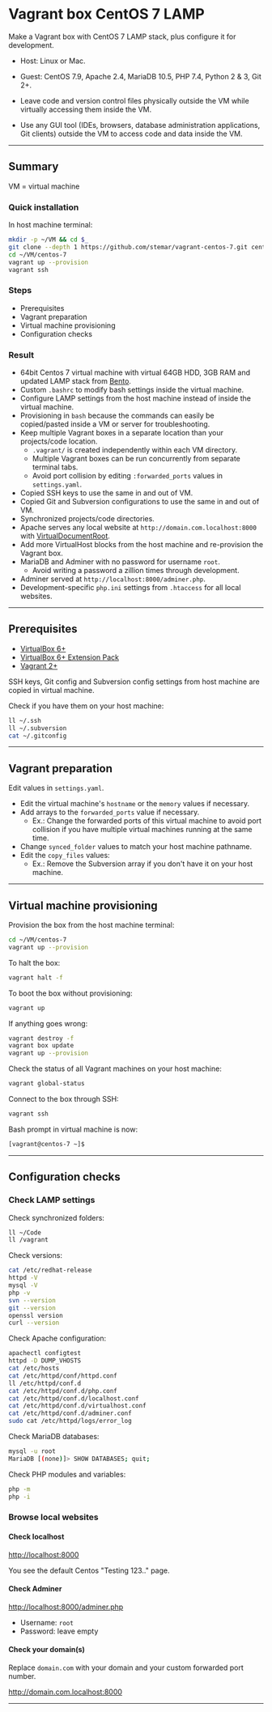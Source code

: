# Vagrant box CentOS 7 LAMP

Make a Vagrant box with CentOS 7 LAMP stack, plus configure it for development.

- Host: Linux or Mac.
- Guest: CentOS 7.9, Apache 2.4, MariaDB 10.5, PHP 7.4, Python 2 & 3, Git 2+.

- Leave code and version control files physically outside the VM while virtually accessing them inside the VM.
- Use any GUI tool (IDEs, browsers, database administration applications, Git clients) outside the VM to access code and data inside the VM.

---

## Summary

VM = virtual machine

### Quick installation

In host machine terminal:

```bash
mkdir -p ~/VM && cd $_
git clone --depth 1 https://github.com/stemar/vagrant-centos-7.git centos-7
cd ~/VM/centos-7
vagrant up --provision
vagrant ssh
```

### Steps

- Prerequisites
- Vagrant preparation
- Virtual machine provisioning
- Configuration checks

### Result

- 64bit Centos 7 virtual machine with virtual 64GB HDD, 3GB RAM and updated LAMP stack from [Bento](https://app.vagrantup.com/bento/boxes/centos-7).
- Custom `.bashrc` to modify bash settings inside the virtual machine.
- Configure LAMP settings from the host machine instead of inside the virtual machine.
- Provisioning in `bash` because the commands can easily be copied/pasted inside a VM or server for troubleshooting.
- Keep multiple Vagrant boxes in a separate location than your projects/code location.
    - `.vagrant/` is created independently within each VM directory.
    - Multiple Vagrant boxes can be run concurrently from separate terminal tabs.
    - Avoid port collision by editing `:forwarded_ports` values in `settings.yaml`.
- Copied SSH keys to use the same in and out of VM.
- Copied Git and Subversion configurations to use the same in and out of VM.
- Synchronized projects/code directories.
- Apache serves any local website at `http://domain.com.localhost:8000` with [VirtualDocumentRoot](https://httpd.apache.org/docs/2.4/mod/mod_vhost_alias.html).
- Add more VirtualHost blocks from the host machine and re-provision the Vagrant box.
- MariaDB and Adminer with no password for username `root`.
    - Avoid writing a password a zillion times through development.
- Adminer served at `http://localhost:8000/adminer.php`.
- Development-specific `php.ini` settings from `.htaccess` for all local websites.

---

## Prerequisites

- [VirtualBox 6+](https://www.virtualbox.org/wiki/Downloads)
- [VirtualBox 6+ Extension Pack](https://www.virtualbox.org/wiki/Downloads)
- [Vagrant 2+](https://www.vagrantup.com/downloads.html)

SSH keys, Git config and Subversion config settings from host machine are copied in virtual machine.

Check if you have them on your host machine:

```bash
ll ~/.ssh
ll ~/.subversion
cat ~/.gitconfig
```

---

## Vagrant preparation

Edit values in `settings.yaml`.

- Edit the virtual machine's `hostname` or the `memory` values if necessary.
- Add arrays to the `forwarded_ports` value if necessary.
    - Ex.: Change the forwarded ports of this virtual machine to avoid port collision if you have multiple virtual machines running at the same time.
- Change `synced_folder` values to match your host machine pathname.
- Edit the `copy_files` values:
    - Ex.: Remove the Subversion array if you don't have it on your host machine.

---

## Virtual machine provisioning

Provision the box from the host machine terminal:

```bash
cd ~/VM/centos-7
vagrant up --provision
```

To halt the box:

```bash
vagrant halt -f
```

To boot the box without provisioning:

```bash
vagrant up
```

If anything goes wrong:

```bash
vagrant destroy -f
vagrant box update
vagrant up --provision
```

Check the status of all Vagrant machines on your host machine:

```bash
vagrant global-status
```

Connect to the box through SSH:

```bash
vagrant ssh
```

Bash prompt in virtual machine is now:

```bash
[vagrant@centos-7 ~]$
```

---

## Configuration checks

### Check LAMP settings

Check synchronized folders:

```bash
ll ~/Code
ll /vagrant
```

Check versions:

```bash
cat /etc/redhat-release
httpd -V
mysql -V
php -v
svn --version
git --version
openssl version
curl --version
```

Check Apache configuration:

```bash
apachectl configtest
httpd -D DUMP_VHOSTS
cat /etc/hosts
cat /etc/httpd/conf/httpd.conf
ll /etc/httpd/conf.d
cat /etc/httpd/conf.d/php.conf
cat /etc/httpd/conf.d/localhost.conf
cat /etc/httpd/conf.d/virtualhost.conf
cat /etc/httpd/conf.d/adminer.conf
sudo cat /etc/httpd/logs/error_log
```

Check MariaDB databases:

```bash
mysql -u root
MariaDB [(none)]> SHOW DATABASES; quit;
```

Check PHP modules and variables:

```bash
php -m
php -i
```

### Browse local websites

#### Check localhost

<http://localhost:8000>

You see the default Centos "Testing 123.." page.

#### Check Adminer

<http://localhost:8000/adminer.php>

- Username: `root`
- Password: leave empty

#### Check your domain(s)

Replace `domain.com` with your domain and your custom forwarded port number.

<http://domain.com.localhost:8000>

---
